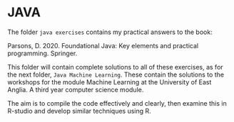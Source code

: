 # JAVA

The folder `java exercises` contains my practical answers to the book:

Parsons, D. 2020. Foundational Java: Key elements and practical programming. Springer.

This folder will contain complete solutions to all of these exercises, as for the next folder, `Java Machine Learning`. These contain the solutions to the workshops for the
module Machine Learning at the University of East Anglia. A third year computer science module.

The aim is to compile the code effectively and clearly, then examine this in R-studio and develop similar techniques using R.
